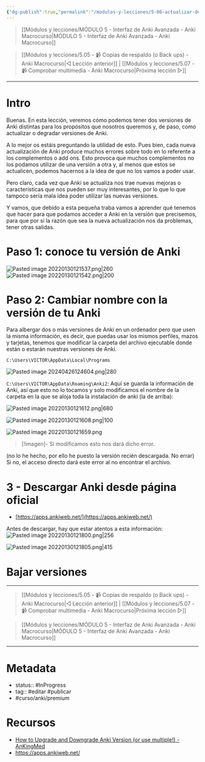 ```yaml
---
{"dg-publish":true,"permalink":"/modulos-y-lecciones/5-06-actualizar-degradar-versiones-de-anki-anki-macrocurso/","noteIcon":"","updated":"2024-05-22T13:35:11.750+02:00"}
---
```



> [[Módulos y lecciones/MÓDULO 5 - Interfaz de Anki Avanzada - Anki Macrocurso\|MÓDULO 5 - Interfaz de Anki Avanzada - Anki Macrocurso]]

> [[Módulos y lecciones/5.05 - 📹 Copias de respaldo (o Back ups) - Anki Macrocurso\|◁ Lección anterior]] | [[Módulos y lecciones/5.07 - 📹 Comprobar multimedia - Anki Macrocurso\|Próxima lección ▷]]

---


# Intro
Buenas. En esta lección, veremos cómo podemos tener dos versiones de Anki distintas para los propósitos que nosotros queremos y, de paso, como actualizar o degradar versiones de Anki.

A lo mejor os estáis preguntando la utilidad de esto. Pues bien, cada nueva actualización de Anki produce muchos errores sobre todo en lo referente a los complementos o add ons. Esto provoca que muchos complementos no los podamos utilizar de una versión a otra y, al menos que estos se actualicen, podemos hacernos a la idea de que no los vamos a poder usar.

Pero claro, cada vez que Anki se actualiza nos trae nuevas mejoras o características que nos pueden ser muy interesantes, por lo que lo que tampoco sería mala idea poder utilizar las nuevas versiones.

Y vamos, que debido a esta pequeña traba vamos a aprender qué tenemos que hacer para que podamos acceder a Anki en la versión que precisemos, para que por si la razón que sea la nueva actualización nos da problemas, tener otras salidas.

# Paso 1: conoce tu versión de Anki

![Pasted image 20220130121537.png|260](/img/user/ANEXOS/Pasted%20image%2020220130121537.png)![Pasted image 20220130121542.png|200](/img/user/ANEXOS/Pasted%20image%2020220130121542.png)

# Paso 2: Cambiar nombre con la versión de tu Anki
Para albergar dos o más versiones de Anki en un ordenador pero que usen la misma información, es decir, que puedas usar los mismos perfiles, mazos y tarjetas, tenemos que modificar la carpeta del archivo ejecutable donde están o estarán nuestras versiones de Anki.

`C:\Users\VICTOR\AppData\Local\Programs`

![Pasted image 20240426124604.png|280](/img/user/ANEXOS/Pasted%20image%2020240426124604.png)

`C:\Users\VICTOR\AppData\Roaming\Anki2`: Aquí se guarda la información de Anki, así que esto no lo tocamos y solo modificamos el nombre de la carpeta en la que se aloja toda la instalación de anki (la de arriba):

![Pasted image 20220130121612.png|680](/img/user/ANEXOS/Pasted%20image%2020220130121612.png)

![Pasted image 20220130121608.png|100](/img/user/ANEXOS/Pasted%20image%2020220130121608.png)

![Pasted image 20220130121659.png](/img/user/ANEXOS/Pasted%20image%2020220130121659.png)

> [!imagen]- Si modificamos esto nos dará dicho error.

(no lo he hecho, por ello he puesto la versión recién descargada. No errar) Si no, el acceso directo dará este error al no encontrar el archivo.

# 3 - Descargar Anki desde página oficial
- [https://apps.ankiweb.net/](https://apps.ankiweb.net/)

Antes de descargar, hay que estar atentos a esta información: 
![Pasted image 20220130121800.png|256](/img/user/ANEXOS/Pasted%20image%2020220130121800.png)

![Pasted image 20220130121805.png|415](/img/user/ANEXOS/Pasted%20image%2020220130121805.png)

# Bajar versiones


---

> [[Módulos y lecciones/5.05 - 📹 Copias de respaldo (o Back ups) - Anki Macrocurso\|◁ Lección anterior]] | [[Módulos y lecciones/5.07 - 📹 Comprobar multimedia - Anki Macrocurso\|Próxima lección ▷]]

> [[Módulos y lecciones/MÓDULO 5 - Interfaz de Anki Avanzada - Anki Macrocurso\|MÓDULO 5 - Interfaz de Anki Avanzada - Anki Macrocurso]]

---

# Metadata
- status:: #InProgress  
- tag:: #editar #publicar 
- #curso/anki/premium  

# Recursos
- [How to Upgrade and Downgrade Anki Version (or use multiple!) - AnKingMed](https://www.youtube.com/watch?v=4Bqs_SzUWGE&list=PLXL_lTSgbB_VBrcQnK1c72A1AMTvXcu70&index=11&ab_channel=TheAnKing)
- https://apps.ankiweb.net/